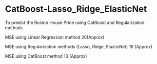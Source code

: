 # CatBoost-Lasso_Ridge_ElasticNet
To predict the Boston House Price using CatBoost and Regularization methods

MSE using Linear Regression method 20(Approx)

MSE using Regularization methods (Lasso, Ridge, ElasticNet) 19 (Approx)

MSE using CatBoost method  13 (Approx)
